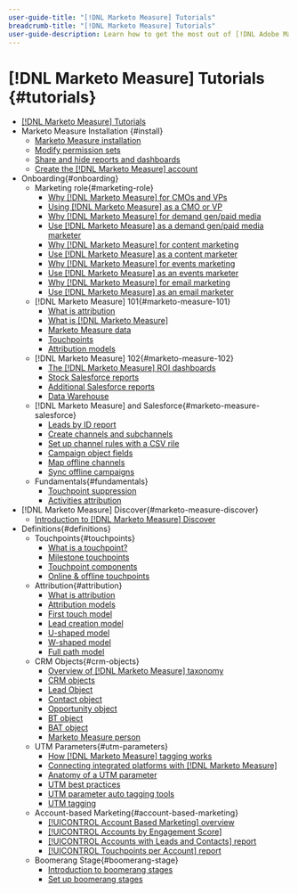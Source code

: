 ```yaml
---
user-guide-title: "[!DNL Marketo Measure] Tutorials"
breadcrumb-title: "[!DNL Marketo Measure] Tutorials"
user-guide-description: Learn how to get the most out of [!DNL Adobe Marketo Measure] (formerly, [!DNL Bizible]), the industry's leading B2B marketing attribution application. Watch tutorials on installation, onboarding, [!DNL Marketo Measure] fundamentals, and definitions.
---
```


# [!DNL Marketo Measure] Tutorials {#tutorials}

+ [[!DNL Marketo Measure] Tutorials](overview.md)
+ Marketo Measure Installation {#install}
  + [Marketo Measure installation](installing/install-production.md)
  + [Modify permission sets](installing/modify-permission-sets-production.md)
  + [Share and hide reports and dashboards](installing/sharing-reports-production.md)
  + [Create the [!DNL Marketo Measure] account](installing/creating-marketo-measure-account-production.md)
+ Onboarding{#onboarding}
  + Marketing role{#marketing-role}
    + [Why [!DNL Marketo Measure] for CMOs and VPs](onboarding/marketing-role/cmo-and-vp-why.md)
    + [Using [!DNL Marketo Measure] as a CMO or VP](onboarding/marketing-role/cmo-and-vp-using.md)
    + [Why [!DNL Marketo Measure] for demand gen/paid media](onboarding/marketing-role/demand-gen-why.md)
    + [Use [!DNL Marketo Measure] as a demand gen/paid media marketer](onboarding/marketing-role/demand-gen-using.md)
    + [Why [!DNL Marketo Measure] for content marketing](onboarding/marketing-role/content-marketing-why.md)
    + [Use [!DNL Marketo Measure] as a content marketer](onboarding/marketing-role/content-marketing-using.md)
    + [Why [!DNL Marketo Measure] for events marketing](onboarding/marketing-role/events-marketing-why.md)
    + [Use [!DNL Marketo Measure] as an events marketer](onboarding/marketing-role/events-marketing-using.md)
    + [Why [!DNL Marketo Measure] for email marketing](onboarding/marketing-role/email-marketing-why.md)
    + [Use [!DNL Marketo Measure] as an email marketer](onboarding/marketing-role/email-marketing-using.md)
  + [!DNL Marketo Measure] 101{#marketo-measure-101}
    + [What is attribution](onboarding/marketo-measure-101/what-is-attribution.md)
    + [What is [!DNL Marketo Measure]](onboarding/marketo-measure-101/what-is-marketo-measure.md)
    + [Marketo Measure data](onboarding/marketo-measure-101/marketo-measure-data.md)
    + [Touchpoints](onboarding/marketo-measure-101/touchpoints.md)
    + [Attribution models](onboarding/marketo-measure-101/attribution-models.md)
  + [!DNL Marketo Measure] 102{#marketo-measure-102}
    + [The [!DNL Marketo Measure] ROI dashboards](onboarding/marketo-measure-102/roi-dashboards.md)
    + [Stock Salesforce reports](onboarding/marketo-measure-102/stock-salesforce-reports.md)
    + [Additional Salesforce reports](onboarding/marketo-measure-102/addtional-salesforce-reports.md)
    + [Data Warehouse](onboarding/marketo-measure-102/data-warehouse.md)
  + [!DNL Marketo Measure] and Salesforce{#marketo-measure-salesforce}
    + [Leads by ID report](onboarding/marketo-measure-salesforce/leads-by-id-report.md)
    + [Create channels and subchannels](onboarding/marketo-measure-salesforce/creating-channels-subchannels.md)
    + [Set up channel rules with a CSV rile](onboarding/marketo-measure-salesforce/channel-rules-csv.md)
    + [Campaign object fields](onboarding/marketo-measure-salesforce/campaign-object-fields.md)
    + [Map offline channels](onboarding/marketo-measure-salesforce/mapping-offline-channels.md)
    + [Sync offline campaigns](onboarding/marketo-measure-salesforce/syncing-offline-campaigns.md)
  + Fundamentals{#fundamentals}
    + [Touchpoint suppression](onboarding/marketo-measure-salesforce/touchpoint-suppression.md)
    + [Activities attribution](onboarding/fundamentals/activities-attribution.md)
+ [!DNL Marketo Measure] Discover{#marketo-measure-discover}
  + [Introduction to [!DNL Marketo Measure] Discover](marketo-measure-discover/introduction-to-marketo-measure-discover.md)
+ Definitions{#definitions}
  + Touchpoints{#touchpoints}
    + [What is a touchpoint?](definitions/touchpoints/what-is-a-touchpoint.md)
    + [Milestone touchpoints](definitions/touchpoints/milestone-touchpoints.md)
    + [Touchpoint components](definitions/touchpoints/touchpoint-components.md)
    + [Online & offline touchpoints](definitions/touchpoints/online-offline-touchpoints.md)
  + Attribution{#attribution}
    + [What is attribution](definitions/attribution/what-is-attribution.md)
    + [Attribution models](definitions/attribution/attribution-models.md)
    + [First touch model](definitions/attribution/first-touch-model.md)
    + [Lead creation model](definitions/attribution/lead-creation-model.md)
    + [U-shaped model](definitions/attribution/u-shaped-model.md)
    + [W-shaped model](definitions/attribution/w-shaped-model.md)
    + [Full path model](definitions/attribution/full-path-model.md)
  + CRM Objects{#crm-objects}
    + [Overview of [!DNL Marketo Measure] taxonomy](definitions/crm-objects/taxonomy-overview.md)
    + [CRM objects](definitions/crm-objects/crm-objects.md)
    + [Lead Object](definitions/crm-objects/lead-object.md)
    + [Contact object](definitions/crm-objects/contact-object.md)
    + [Opportunity object](definitions/crm-objects/opportunity-object.md)
    + [BT object](definitions/crm-objects/bt-object.md)
    + [BAT object](definitions/crm-objects/bat-object.md)
    + [Marketo Measure person](definitions/crm-objects/marketo-measure-person.md)
  + UTM Parameters{#utm-parameters}
    + [How [!DNL Marketo Measure] tagging works](definitions/utm-parameters/how-marketo-measure-tagging-works.md)
    + [Connecting integrated platforms with [!DNL Marketo Measure]](definitions/utm-parameters/connecting-integrated-platforms-with-marketo-measure.md)
    + [Anatomy of a UTM parameter](definitions/utm-parameters/anatomy-of-a-utm-parameter.md)
    + [UTM best practices](definitions/utm-parameters/utm-best-practices.md)
    + [UTM parameter auto tagging tools](definitions/utm-parameters/utm-parameter-auto-tagging-tools.md)
    + [UTM tagging](definitions/utm-parameters/utm-tagging.md)
  + Account-based Marketing{#account-based-marketing}
    + [[!UICONTROL Account Based Marketing] overview](definitions/account-based-marketing/abm-overview.md)
    + [[!UICONTROL Accounts by Engagement Score]](definitions/account-based-marketing/accounts-by-engagement-score.md)
    + [[!UICONTROL Accounts with Leads and Contacts] report](definitions/account-based-marketing/accounts-with-leads-and-contacts.md)
    + [[!UICONTROL Touchpoints per Account] report](definitions/account-based-marketing/touchpoints-per-account-report.md)
  + Boomerang Stage{#boomerang-stage}
    + [Introduction to boomerang stages](definitions/boomerang-stage/introduction-to-boomerang-stages.md)
    + [Set up boomerang stages](definitions/boomerang-stage/setting-up-boomerang-stages.md)
